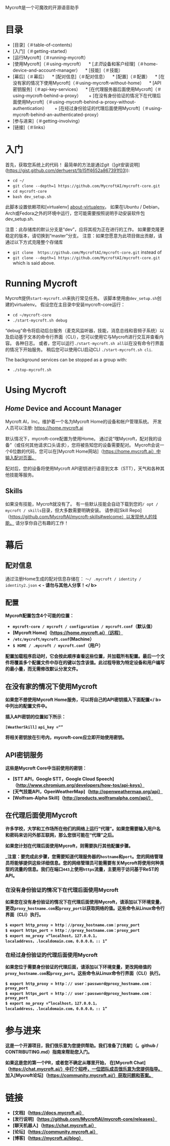 Mycroft是一个可魔改的开源语音助手

# 目录

 -  [目录]（＃table-of-contents）
 -  [入门]（＃getting-started）
 -  [运行Mycroft]（＃running-mycroft）
 -  [使用Mycroft]（＃using-mycroft）
   * [*主页*设备和客户经理]（＃home-device-and-account-manager）
   * [技能]（＃技能）
 -  [幕后]（＃幕后）
   * [配对信息]（＃配对信息）
   * [配置]（＃配置）
   * [在没有家的情况下使用Mycroft]（＃using-mycroft-without-home）
   * [API密钥服务]（＃api-key-services）
   * [在代理服务器后面使用Mycroft]（＃using-mycroft-behind-a-proxy）
     + [在没有身份验证的情况下在代理后面使用Mycroft]（＃using-mycroft-behind-a-proxy-without-authentication）
     + [在经过身份验证的代理后面使用Mycroft]（＃using-mycroft-behind-an-authenticated-proxy）
 -  [参与进来]（＃getting-involving）
 -  [链接]（＃links）

# 入门

首先，获取您系统上的代码！ 最简单的方法是通过git（[git安装说明]
(https://gist.github.com/derhuerst/1b15ff4652a867391f03)):
- `cd ~/`
- `git clone --depth=1 https://github.com/MycroftAI/mycroft-core.git`
- `cd mycroft-core`
- `bash dev_setup.sh`


此脚本设置依赖项和[virtualenv] [about-virtualenv]。 如果在Ubuntu / Debian，Arch或Fedora之外的环境中运行，您可能需要按照说明手动安装软件包dev_setup.sh.

[about-virtualenv]:https://virtualenv.pypa.io/en/stable/

注意：此存储库的默认分支是“dev”，应将其视为正在进行的工作。 如果要克隆更稳定的版本，请切换到“master”分支。
注意：如果您愿意为此项目做出贡献，请通过以下方式克隆整个存储库
- `git clone  https://github.com/MycroftAI/mycroft-core.git`
 instead of 
- `git clone --depth=1 https://github.com/MycroftAI/mycroft-core.git`
which is said above.

# Running Mycroft

Mycroft提供`start-mycroft.sh`来执行常见任务。 该脚本使用由`dev_setup.sh`创建的virtualenv。 假设您在主目录中安装mycroft-core运行：
- `cd ~/mycroft-core`
- `./start-mycroft.sh debug`

“debug”命令将启动后台服务（麦克风监听器，技能，消息总线和音频子系统）以及启动基于文本的命令行界面（CLI），您可以使用它与Mycroft进行交互并查看内容。 各种日志。 或者，您可以运行`./start-mycroft.sh all`以在没有命令行界面的情况下开始服务。 稍后您可以使用CLI启动CLI `./start-mycroft.sh cli`.

The background services can be stopped as a group with:
- `./stop-mycroft.sh`

# Using Mycroft

## *Home* Device and Account Manager
Mycroft AI，Inc。维护着一个名为Mycroft Home的设备和帐户管理系统。 开发人员可以注册: https://home.mycroft.ai

默认情况下，mycroft-core配置为使用Home。 通过说“嘿Mycroft，配对我的设备”（或任何其他请求口头请求），您将被告知您的设备需要配对。 Mycroft会说一个6位数的代码，您可以在[Mycroft Home网站]（https://home.mycroft.ai）中输入配对页面。

配对后，您的设备将使用Mycroft API密钥进行语音到文本（STT），天气和各种其他技能等服务。

## Skills

如果没有技能，Mycroft就没有了。 有一些默认技能会自动下载到您的`/ opt / mycroft / skills`目录，但大多数需要明确安装。 请参阅[Skill Repo]（https://github.com/MycroftAI/mycroft-skills#welcome）以发现他人的技能。 请分享你自己有趣的工作！

# 幕后

## 配对信息
通过注册Home生成的配对信息存储在：
`〜/ .mycroft / identity / identity2.json` <b> < - 请勿与其他人分享！</ b>

## 配置
Mycroft配置包含4个可能的位置：
 - `mycroft-core / mycroft / configuration / mycroft.conf`（默认值）
 -  [Mycroft Home]（https://home.mycroft.ai）（远程）
 - `/etc/mycroft/mycroft.conf`(Machine）
 - `$ HOME / .mycroft / mycroft.conf`（用户）

配置加载程序启动时，它会按此顺序查看这些位置，并加载所有配置。最后一个文件将覆盖多个配置文件中存在的键以包含该值。此过程导致为特定设备和用户编写的最小量，而无需修改默认分发文件。

## 在没有家的情况下使用Mycroft

如果您不想使用Mycroft Home服务，可以将自己的API密钥插入下面<b>配置</ b>中列出的配置文件中。

插入API密钥的位置如下所示：

`[WeatherSkill]`
`api_key =“”`

将相关密钥放在引号内，mycroft-core应立即开始使用密钥。

## API密钥服务

这些是Mycroft Core中当前使用的密钥：

 -  [STT API，Google STT，Google Cloud Speech]（http://www.chromium.org/developers/how-tos/api-keys）
 -  [天气技能API，OpenWeatherMap]（http://openweathermap.org/api）
 -  [Wolfram-Alpha Skill]（http://products.wolframalpha.com/api/）

## 在代理后面使用Mycroft

许多学校，大学和工作场所在他们的网络上运行“代理”。如果您需要输入用户名和密码来访问外部互联网，那么您很可能在“代理”之后。

如果您计划在代理后面使用Mycroft，则需要执行其他配置步骤。

_注意：要完成此步骤，您需要知道代理服务器的`hostname`和`port`。您的网络管理员将能够提供这些详细信息。您的网络管理员可能需要有关Mycroft将使用何种类型的流量的信息。我们在端口`443`上使用`https`流量，主要用于访问基于ReST的API。

### 在没有身份验证的情况下在代理后面使用Mycroft

如果您在没有身份验证的情况下在代理后面使用Mycroft，请添加以下环境变量，更改`proxy_hostname.com`和`proxy_port`以获取网络的值。这些命令从Linux命令行界面（CLI）执行。

```庆典
$ export http_proxy = http：//proxy_hostname.com：proxy_port
$ export https_port = http：//proxy_hostname.com：proxy_port
$ export no_proxy =“localhost，127.0.0.1，localaddress，.localdomain.com，0.0.0.0，:: 1”
```

### 在经过身份验证的代理后面使用Mycroft

如果您位于需要身份验证的代理后面，请添加以下环境变量，更改网络值的`proxy_hostname.com`和`proxy_port`。这些命令从Linux命令行界面（CLI）执行。

``` 庆典
$ export http_proxy = http：// user：password@proxy_hostname.com：proxy_port
$ export https_port = http：// user：password@proxy_hostname.com：proxy_port
$ export no_proxy =“localhost，127.0.0.1，localaddress，.localdomain.com，0.0.0.0，:: 1”
```

# 参与进来

这是一个开源项目，我们很乐意为您提供帮助。我们准备了[贡献]（。github / CONTRIBUTING.md）指南来帮助您入门。

如果这是您的第一个PR，或者您不确定从哪里开始，
在[Mycroft Chat]（https://chat.mycroft.ai/）中打个招呼，一位团队成员很乐意为您提供指导。
加入[Mycroft论坛]（https://community.mycroft.ai/）获取问题和答案。

# 链接
* [文档]（https://docs.mycroft.ai）
* [发行说明]（https://github.com/MycroftAI/mycroft-core/releases）
* [聊天机器人]（https://chat.mycroft.ai）
* [论坛]（https://community.mycroft.ai）
* [博客]（https://mycroft.ai/blog）

